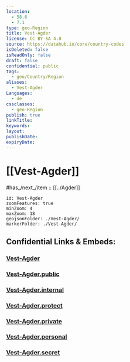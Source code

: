 ```yaml
---
location:
  - 58.6
  - 7.1
type: geo-Region
title: Vest-Agder
license: CC BY-SA 4.0
source: https://datahub.io/core/country-codes
isDeleted: false
isReadOnly: false
draft: false
confidential: public
tags:
  - geo/Country/Region
aliases:
  - Vest-Agder
Languages:
  - de
cssclasses:
  - geo-Region
publish: true
linkTitle:
keywords:
layout:
publishDate:
expiryDate:
---
```


# [[Vest-Agder]]

#has_/next_/item :: [[../Agder]] 

```leaflet
id: Vest-Agder
zoomFeatures: true 
minZoom: 4 
maxZoom: 18
geojsonFolder: ./Vest-Agder/
markerFolder: ./Vest-Agder/
```


## Confidential Links & Embeds: 

### [Vest-Agder](/_Standards/Earth/Continent/Europe/Europe~North/Norway/Counties~Norway/Agder/Vest-Agder.md) 

### [Vest-Agder.public](/_public/Earth/Continent/Europe/Europe~North/Norway/Counties~Norway/Agder/Vest-Agder.public.md) 

### [Vest-Agder.internal](/_internal/Earth/Continent/Europe/Europe~North/Norway/Counties~Norway/Agder/Vest-Agder.internal.md) 

### [Vest-Agder.protect](/_protect/Earth/Continent/Europe/Europe~North/Norway/Counties~Norway/Agder/Vest-Agder.protect.md) 

### [Vest-Agder.private](/_private/Earth/Continent/Europe/Europe~North/Norway/Counties~Norway/Agder/Vest-Agder.private.md) 

### [Vest-Agder.personal](/_personal/Earth/Continent/Europe/Europe~North/Norway/Counties~Norway/Agder/Vest-Agder.personal.md) 

### [Vest-Agder.secret](/_secret/Earth/Continent/Europe/Europe~North/Norway/Counties~Norway/Agder/Vest-Agder.secret.md)

